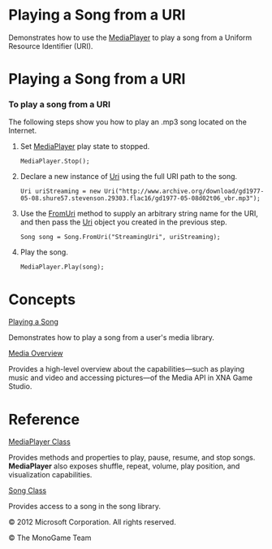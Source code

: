 

# Playing a Song from a URI

Demonstrates how to use the [MediaPlayer](xref:MXFM.MediaPlayer) to play a song from a Uniform Resource Identifier (URI).

# Playing a Song from a URI

### To play a song from a URI

The following steps show you how to play an .mp3 song located on the Internet.

1.  Set [MediaPlayer](xref:MXFM.MediaPlayer) play state to stopped.
    
    ```
    MediaPlayer.Stop();
    ```
    
2.  Declare a new instance of [Uri](http://msdn.microsoft.com/en-us/library/system.uri.aspx) using the full URI path to the song.
    
    ```
    Uri uriStreaming = new Uri("http://www.archive.org/download/gd1977-05-08.shure57.stevenson.29303.flac16/gd1977-05-08d02t06_vbr.mp3");
    ```
    
3.  Use the [FromUri](xref:MXFxref:Song.FromUri) method to supply an arbitrary string name for the URI, and then pass the [Uri](http://msdn.microsoft.com/en-us/library/system.uri.aspx) object you created in the previous step.
    
    ```
    Song song = Song.FromUri("StreamingUri", uriStreaming);
    ```
    
4.  Play the song.
    
    ```
    MediaPlayer.Play(song);
    ```
    

# Concepts

[Playing a Song](Audio_HowTo_PlayASong.md)

Demonstrates how to play a song from a user's media library.

[Media Overview](Media_XNA.md)

Provides a high-level overview about the capabilities—such as playing music and video and accessing pictures—of the Media API in XNA Game Studio.

# Reference

[MediaPlayer Class](xref:MXFM.MediaPlayer)

Provides methods and properties to play, pause, resume, and stop songs. **MediaPlayer** also exposes shuffle, repeat, volume, play position, and visualization capabilities.

[Song Class](xref:MXF.Media.Song)

Provides access to a song in the song library.

© 2012 Microsoft Corporation. All rights reserved.  

© The MonoGame Team